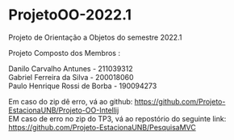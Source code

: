 # ProjetoOO-2022.1
Projeto de Orientação a Objetos do semestre 2022.1


Projeto Composto dos Membros :

Danilo Carvalho Antunes - 211039312
<br>
Gabriel Ferreira da Silva - 200018060
<br>
Paulo Henrique Rossi de Borba - 190094273

Em caso do zip dê erro, vá ao github: https://github.com/Projeto-EstacionaUNB/Projeto-OO-Intellij 
<br>
EM caso de erro no zip do TP3, vá ao repostório do seguinte link: https://github.com/Projeto-EstacionaUNB/PesquisaMVC
